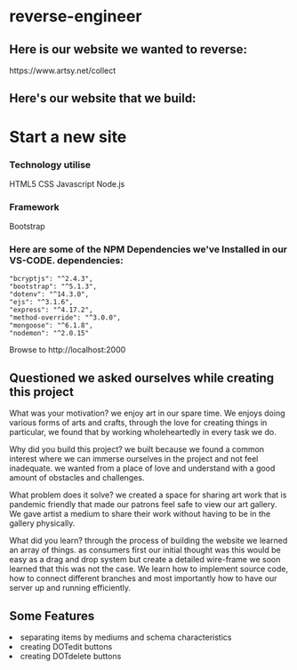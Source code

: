 # reverse-engineer

<h2> Here is our website we wanted to reverse:</h2>
https://www.artsy.net/collect 

<h2>Here's our website that we build:</h2>

<h1>Start a new site</h1>

<h3> Technology utilise </h3>

HTML5
CSS
Javascript
Node.js

<h3> Framework </h3>
Bootstrap 

<h3> Here are some of the NPM Dependencies we've Installed in our VS-CODE. 
dependencies: </h3> 

    "bcryptjs": "^2.4.3",
    "bootstrap": "^5.1.3",
    "dotenv": "^14.3.0",
    "ejs": "^3.1.6",
    "express": "^4.17.2",
    "method-override": "^3.0.0",
    "mongoose": "^6.1.8",
    "nodemon": "^2.0.15"

Browse to http://localhost:2000

<!-- // some questions that needs to be answered// -->
<h2> Questioned we asked ourselves while creating this project</h2>

What was your motivation?
we enjoy art in our spare time. We enjoys doing various forms of arts and crafts, through the love for creating things in particular, we found that by working wholeheartedly in every task we do.

Why did you build this project?
we built because we found a common interest where we can immerse ourselves in the project and not feel inadequate. we wanted from a place of love and understand with a good amount of obstacles and challenges. 

What problem does it solve?
we created a space for sharing art work that is pandemic friendly that made our patrons feel safe to view our art gallery. We gave artist a medium to share their work without having to be in the gallery physically.  

What did you learn?
through the process of building the website we learned an array of things. as consumers first our initial thought was this would be easy as a drag and drop system
but create a detailed wire-frame we soon learned that this was not the case. We learn how to implement source code, how to connect different branches and most importantly how to have our server up and running efficiently.

<h2>Some Features</h2>

<li>  separating items by mediums and schema characteristics </li>
<li> creating DOTedit buttons </l1>
<li> creating DOTdelete buttons </l1>

